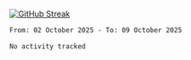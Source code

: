 [![GitHub Streak](https://streak-stats.demolab.com?user=renren-017&theme=sea&hide_border=true&background=DD272700)](https://git.io/streak-stats)

<!--START_SECTION:waka-->

```txt
From: 02 October 2025 - To: 09 October 2025

No activity tracked
```

<!--END_SECTION:waka-->

